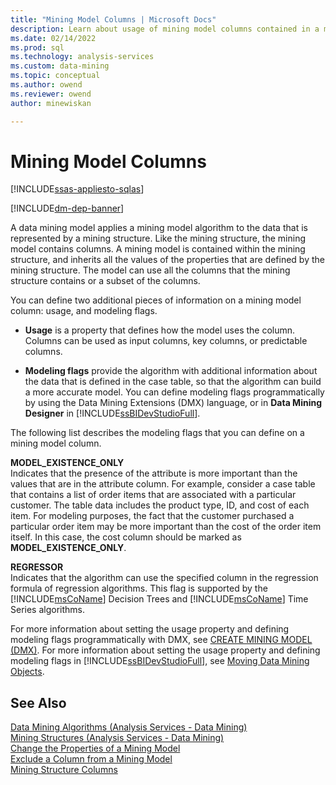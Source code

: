 ```yaml
---
title: "Mining Model Columns | Microsoft Docs"
description: Learn about usage of mining model columns contained in a mining structure in SQL Server Analysis Services.
ms.date: 02/14/2022
ms.prod: sql
ms.technology: analysis-services
ms.custom: data-mining
ms.topic: conceptual
ms.author: owend
ms.reviewer: owend
author: minewiskan

---
```

# Mining Model Columns
[!INCLUDE[ssas-appliesto-sqlas](../includes/ssas-appliesto-sqlas.md)]

[!INCLUDE[dm-dep-banner](../includes/dm-dep-banner.md)]

  A data mining model applies a mining model algorithm to the data that is represented by a mining structure. Like the mining structure, the mining model contains columns. A mining model is contained within the mining structure, and inherits all the values of the properties that are defined by the mining structure. The model can use all the columns that the mining structure contains or a subset of the columns.  
  
 You can define two additional pieces of information on a mining model column: usage, and modeling flags.  
  
-   **Usage** is a property that defines how the model uses the column. Columns can be used as input columns, key columns, or predictable columns.  
  
-   **Modeling flags** provide the algorithm with additional information about the data that is defined in the case table, so that the algorithm can build a more accurate model. You can define modeling flags programmatically by using the Data Mining Extensions (DMX) language, or in **Data Mining Designer** in [!INCLUDE[ssBIDevStudioFull](../includes/ssbidevstudiofull-md.md)].  
  
 The following list describes the modeling flags that you can define on a mining model column.  
  
 **MODEL_EXISTENCE_ONLY**  
 Indicates that the presence of the attribute is more important than the values that are in the attribute column. For example, consider a case table that contains a list of order items that are associated with a particular customer. The table data includes the product type, ID, and cost of each item. For modeling purposes, the fact that the customer purchased a particular order item may be more important than the cost of the order item itself. In this case, the cost column should be marked as **MODEL_EXISTENCE_ONLY**.  
  
 **REGRESSOR**  
 Indicates that the algorithm can use the specified column in the regression formula of regression algorithms. This flag is supported by the [!INCLUDE[msCoName](../includes/msconame-md.md)] Decision Trees and [!INCLUDE[msCoName](../includes/msconame-md.md)] Time Series algorithms.  
  
 For more information about setting the usage property and defining modeling flags programmatically with DMX, see [CREATE MINING MODEL &#40;DMX&#41;](/sql/dmx/create-mining-model-dmx). For more information about setting the usage property and defining modeling flags in [!INCLUDE[ssBIDevStudioFull](../includes/ssbidevstudiofull-md.md)], see [Moving Data Mining Objects](../../analysis-services/data-mining/moving-data-mining-objects.md).  
  
## See Also  
 [Data Mining Algorithms &#40;Analysis Services - Data Mining&#41;](../../analysis-services/data-mining/data-mining-algorithms-analysis-services-data-mining.md)   
 [Mining Structures &#40;Analysis Services - Data Mining&#41;](../../analysis-services/data-mining/mining-structures-analysis-services-data-mining.md)   
 [Change the Properties of a Mining Model](../../analysis-services/data-mining/change-the-properties-of-a-mining-model.md)   
 [Exclude a Column from a Mining Model](../../analysis-services/data-mining/exclude-a-column-from-a-mining-model.md)   
 [Mining Structure Columns](../../analysis-services/data-mining/mining-structure-columns.md)  
  
  
